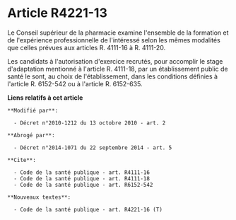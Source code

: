 # Article R4221-13

Le Conseil supérieur de la pharmacie examine l'ensemble de la formation et de l'expérience professionnelle de l'intéressé
selon les mêmes modalités que celles prévues aux articles R. 4111-16 à R. 4111-20. 

Les candidats à l'autorisation d'exercice recrutés, pour accomplir le stage d'adaptation mentionné à l'article R. 4111-18,
par un établissement public de santé le sont, au choix de l'établissement, dans les conditions définies à l'article R.
6152-542 ou à l'article R. 6152-635.

**Liens relatifs à cet article**

	**Modifié par**:

	  - Décret n°2010-1212 du 13 octobre 2010 - art. 2

	**Abrogé par**:

	  - Décret n°2014-1071 du 22 septembre 2014 - art. 5

	**Cite**:

	  - Code de la santé publique - art. R4111-16
	  - Code de la santé publique - art. R4111-18
	  - Code de la santé publique - art. R6152-542

	**Nouveaux textes**:

	  - Code de la santé publique - art. R4221-16 (T)

